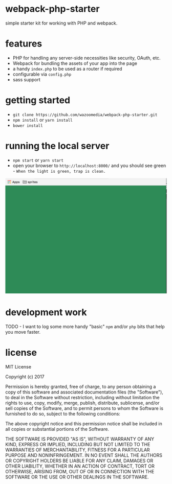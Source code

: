 # webpack-php-starter
simple starter kit for working with PHP and webpack.

# features

* PHP for handling any server-side necessities like security, OAuth, etc.
* Webpack for bundling the assets of your app into the page
* a handy `index.php` to be used as a router if required
* configurable via `config.php`
* sass support

# getting started

* `git clone https://github.com/wazoomedia/webpack-php-starter.git`
* `npm install` or `yarn install`
* `bower install`

# running the local server

* `npm start` or `yarn start`
* open your browser to `http://localhost:8000/` and you should see green - `When the light is green, trap is clean.`

![Looks good](/screenshot.png)

# development work

TODO - I want to log some more handy "basic" `npm` and/or `php` bits that help you move faster.

# license

MIT License

Copyright (c) 2017 

Permission is hereby granted, free of charge, to any person obtaining a copy
of this software and associated documentation files (the "Software"), to deal
in the Software without restriction, including without limitation the rights
to use, copy, modify, merge, publish, distribute, sublicense, and/or sell
copies of the Software, and to permit persons to whom the Software is
furnished to do so, subject to the following conditions:

The above copyright notice and this permission notice shall be included in all
copies or substantial portions of the Software.

THE SOFTWARE IS PROVIDED "AS IS", WITHOUT WARRANTY OF ANY KIND, EXPRESS OR
IMPLIED, INCLUDING BUT NOT LIMITED TO THE WARRANTIES OF MERCHANTABILITY,
FITNESS FOR A PARTICULAR PURPOSE AND NONINFRINGEMENT. IN NO EVENT SHALL THE
AUTHORS OR COPYRIGHT HOLDERS BE LIABLE FOR ANY CLAIM, DAMAGES OR OTHER
LIABILITY, WHETHER IN AN ACTION OF CONTRACT, TORT OR OTHERWISE, ARISING FROM,
OUT OF OR IN CONNECTION WITH THE SOFTWARE OR THE USE OR OTHER DEALINGS IN THE
SOFTWARE.
